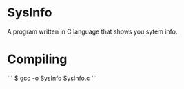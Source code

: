 # SysInfo
A program written in C language that shows you sytem info.

# Compiling
'''
$ gcc -o SysInfo SysInfo.c
'''
